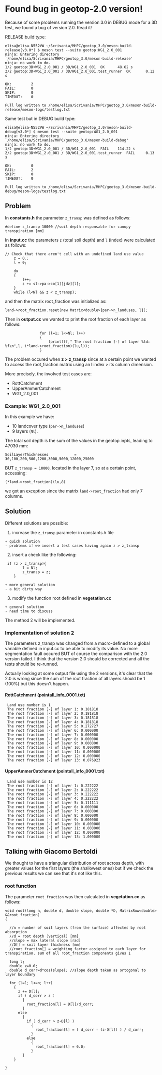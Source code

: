 # Found bug in geotop-2.0 version!
Because of some problems running the version 3.0 in DEBUG mode for a 3D test, we found a bug of version 2.0.
Read it!

RELEASE build type:
```
elisa@elisa-N552VW ~/Scrivania/MHPC/geotop_3.0/meson-build-release[v3.0*] $ meson test --suite geotop:WG1_2.0_001
ninja: Entering directory `/home/elisa/Scrivania/MHPC/geotop_3.0/meson-build-release'
ninja: no work to do.
1/2 geotop:3D+WG1_2.0_001 / 3D/WG1_2.0_001  OK      48.62 s
2/2 geotop:3D+WG1_2.0_001 / 3D/WG1_2.0_001.test_runner  OK       0.12 s

OK:         2
FAIL:       0
SKIP:       0
TIMEOUT:    0

Full log written to /home/elisa/Scrivania/MHPC/geotop_3.0/meson-build-release/meson-logs/testlog.txt
```

Same test but in DEBUG build type:
```
elisa@elisa-N552VW ~/Scrivania/MHPC/geotop_3.0/meson-build-debug[v3.0*] $ meson test --suite geotop:WG1_2.0_001
ninja: Entering directory `/home/elisa/Scrivania/MHPC/geotop_3.0/meson-build-debug'
ninja: no work to do.
1/2 geotop:3D+WG1_2.0_001 / 3D/WG1_2.0_001  FAIL    114.22 s
2/2 geotop:3D+WG1_2.0_001 / 3D/WG1_2.0_001.test_runner  FAIL     0.13 s

OK:         0
FAIL:       2
SKIP:       0
TIMEOUT:    0

Full log written to /home/elisa/Scrivania/MHPC/geotop_3.0/meson-build-debug/meson-logs/testlog.txt
```

## Problem
In __constants.h__ the parameter ```z_transp``` was defined as follows:
```
#define z_transp 10000 //soil depth responsable for canopy transpiration [mm]
```

In __input.cc__ the parameters ```z``` (total soil depth) and ```l``` (index)
were calculated as follows:
```
// Check that there aren't cell with an undefined land use value
    z = 0.;
    l = 0;

    do
    {
        l++;
        z += sl->pa->co[1][jdz][l];
    }
    while (l<Nl && z < z_transp);
```
and then the matrix root_fraction was initialized as:
```
land->root_fraction.reset(new Matrix<double>{par->n_landuses, l});
```

Then in __output.cc__ we wanted to print the root fraction of each layer as follows:
```
                for (l=1; l<=Nl; l++)
                {
                    fprintf(f," The root fraction [-] of layer %ld: %f\n",l, (*land->root_fraction)(lu,l));
                }
```

The problem occured when __z > z_transp__ since at a certain point we wanted to access the root_fraction matrix
using an l index > its column dimension.

More precisely, the involved test cases are:
- RottCatchment
- UpperAmmerCatchment
- WG1_2.0_001

### Example: WG1_2.0_001
In this example we have:
- 10 landcover type (```par->n_landuses```)
- 9 layers (```Nl```).

The total soil depth is the sum of the values in the geotop.inpts, leading to 47030 mm:
```
SoilLayerThicknesses			=	30,100,200,500,1200,3000,5000,12000,25000
```
BUT ```z_transp = 10000```, located in the layer 7, so at a certain point, accessing:
```
(*land->root_fraction)(lu,8)
```
we got an exception since the matrix ```land->root_fraction``` had only 7 columns.


## Solution
Different solutions are possible:
1. increase the ```z_transp``` parameter in constants.h file
```
+ quick solution
- problems if we insert a test cases having again z > z_transp
```
2. insert a check like the following:
```
 if (z > z_transp){
        l = Nl;
        z_transp = z;
    }
```
```
+ more general solution
- a bit dirty way
```

3. modify the function root defined in __vegetation.cc__
```
+ general solution
- need time to discuss
```
The method 2 will be implemented.

### Implementation of solution 2
The parameters z_transp was changed from a macro-defined to a global variable defined in input.cc
to be able to modify its value.
No more segmentation fault occured BUT of course the comparison with the 2.0 version failed.
I think that the version 2.0 should be corrected and all the tests should be re-runned.

Actually looking at some output file using the 2 versions, it's clear that the 2.0 is wrong
since the sum of the root fraction of all layers should be 1 (100%) but this doesn't happen.

#### RottCatchment (pointall_info_0001.txt)
```
 Land use number is 1 
 The root fraction [-] of layer 1: 0.181818
 The root fraction [-] of layer 2: 0.181818
 The root fraction [-] of layer 3: 0.181818
 The root fraction [-] of layer 4: 0.181818
 The root fraction [-] of layer 5: 0.272727
 The root fraction [-] of layer 6: 0.000000
 The root fraction [-] of layer 7: 0.000000
 The root fraction [-] of layer 8: 0.000000
 The root fraction [-] of layer 9: 0.000000
 The root fraction [-] of layer 10: 0.000000
 The root fraction [-] of layer 11: 0.000000
 The root fraction [-] of layer 12: 0.000000
 The root fraction [-] of layer 13: 0.076923
```
#### UpperAmmerCatchment (pointall_info_0001.txt)
```
 Land use number is 12 
 The root fraction [-] of layer 1: 0.222222
 The root fraction [-] of layer 2: 0.222222
 The root fraction [-] of layer 3: 0.222222
 The root fraction [-] of layer 4: 0.222222
 The root fraction [-] of layer 5: 0.111111
 The root fraction [-] of layer 6: 0.000000
 The root fraction [-] of layer 7: 0.000000
 The root fraction [-] of layer 8: 0.000000
 The root fraction [-] of layer 9: 0.000000
 The root fraction [-] of layer 10: 0.000000
 The root fraction [-] of layer 11: 0.000000
 The root fraction [-] of layer 12: 0.000000
 The root fraction [-] of layer 13: 1.000000
 ```
## Talking with Giacomo Bertoldi
We thought to have a triangular distribution of root across depth, with greater values for the first layers (the shallowest ones)
but if we check the previous results we can see that it's not like this.

### root function
The parameter ```root_fraction``` was then calculated in __vegetation.cc__
as follows:
```
void root(long n, double d, double slope, double *D, MatrixRow<double> &&root_fraction)
{

  //n = number of soil layers (from the surface) affected by root absorption
  //d = root depth (vertical) [mm]
  //slope = max lateral slope [rad]
  //D[] = soil layer thickness [mm]
  //root_fraction[] = weighting factor assigned to each layer for transpiration, sum of all root_fraction components gives 1

  long l;
  double z=0.0;
  double d_corr=d*cos(slope); //slope depth taken as ortogonal to layer boundary

  for (l=1; l<=n; l++)
    {
      z += D[l];
      if ( d_corr > z )
        {
          root_fraction[l] = D[l]/d_corr;
        }
      else
        {
          if ( d_corr > z-D[l] )
            {
              root_fraction[l] = ( d_corr - (z-D[l]) ) / d_corr;
            }
          else
            {
              root_fraction[l] = 0.0;
            }
        }
    }

}
```



